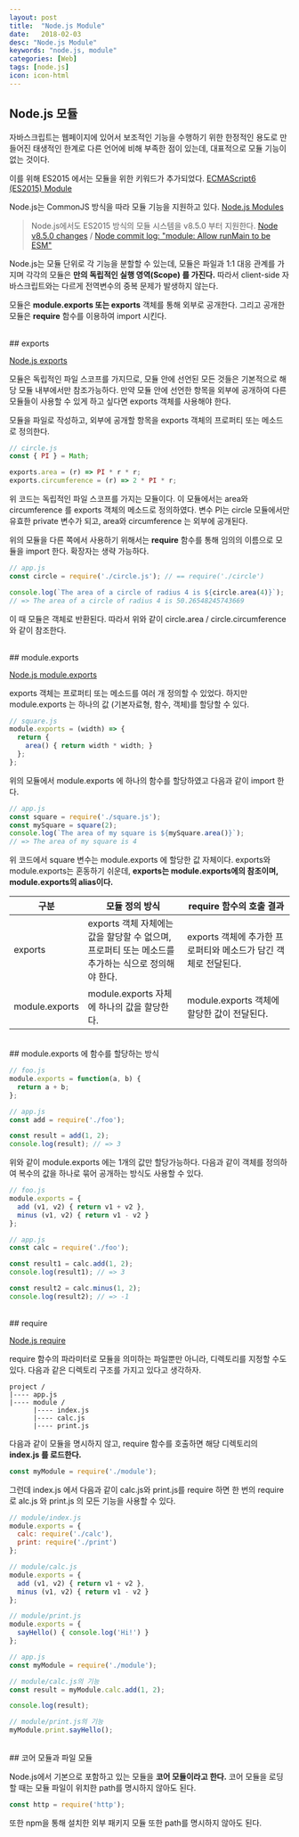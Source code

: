 ```yaml
---
layout: post
title:  "Node.js Module"
date:   2018-02-03
desc: "Node.js Module"
keywords: "node.js, module"
categories: [Web]
tags: [node.js]
icon: icon-html
---
```


## Node.js 모듈

자바스크립트는 웹페이지에 있어서 보조적인 기능을 수행하기 위한 한정적인 용도로 만들어진 태생적인 한계로 다른 언어에 비해 부족한 점이 있는데, 대표적으로 모듈 기능이 없는 것이다.

이를 위해 ES2015 에서는 모듈을 위한 키워드가 추가되었다. [ECMAScript6 (ES2015) Module](https://dhsim86.github.io/web/2018/02/03/javascript_es6_module-post.html)

Node.js는 CommonJS 방식을 따라 모듈 기능을 지원하고 있다. [Node.js Modules](https://nodejs.org/api/modules.html)

> Node.js에서도 ES2015 방식의 모듈 시스템을 v8.5.0 부터 지원한다. [Node v8.5.0 changes](https://nodejs.org/en/blog/release/v8.5.0/) / [Node commit log: "module: Allow runMain to be ESM"](https://github.com/nodejs/node/commit/c8a389e19f172edbada83f59944cad7cc802d9d5)

Node.js는 모듈 단위로 각 기능을 분할할 수 있는데, 모듈은 파일과 1:1 대응 관계를 가지며 각각의 모듈은 **만의 독립적인 실행 영역(Scope) 를 가진다.** 따라서 client-side 자바스크립트와는 다르게 전역변수의 중복 문제가 발생하지 않는다.

모듈은 **module.exports 또는 exports** 객체를 통해 외부로 공개한다. 그리고 공개한 모듈은 **require** 함수를 이용하여 import 시킨다.

<br>
## exports

[Node.js exports](https://nodejs.org/api/modules.html#modules_exports)

모듈은 독립적인 파일 스코프를 가지므로, 모듈 안에 선언된 모든 것들은 기본적으로 해당 모듈 내부에서만 참조가능하다. 만약 모듈 안에 선언한 항목을 외부에 공개하여 다른 모듈들이 사용할 수 있게 하고 싶다면 exports 객체를 사용해야 한다.

모듈을 파일로 작성하고, 외부에 공개할 항목을 exports 객체의 프로퍼티 또는 메소드로 정의한다. 

```javascript
// circle.js
const { PI } = Math;

exports.area = (r) => PI * r * r;
exports.circumference = (r) => 2 * PI * r;
```

위 코드는 독립적인 파일 스코프를 가지는 모듈이다. 이 모듈에서는 area와 circumference 를 exports 객체의 메소드로 정의하였다. 변수 PI는 circle 모듈에서만 유효한 private 변수가 되고, area와 circumference 는 외부에 공개된다.

위의 모듈을 다른 쪽에서 사용하기 위해서는 **require** 함수를 통해 임의의 이름으로 모듈을 import 한다. 확장자는 생략 가능하다.

```javascript
// app.js
const circle = require('./circle.js'); // == require('./circle')

console.log(`The area of a circle of radius 4 is ${circle.area(4)}`);
// => The area of a circle of radius 4 is 50.26548245743669
```

이 때 모듈은 객체로 반환된다. 따라서 위와 같이 circle.area / circle.circumference 와 같이 참조한다.

<br>
## module.exports

[Node.js module.exports](https://nodejs.org/api/modules.html#modules_module_exports)

exports 객체는 프로퍼티 또는 메소드를 여러 개 정의할 수 있었다. 하지만 module.exports 는 하나의 값 (기본자료형, 함수, 객체)를 할당할 수 있다.

```javascript
// square.js
module.exports = (width) => {
  return {
    area() { return width * width; }
  };
};
```

위의 모듈에서 module.exports 에 하나의 함수를 할당하였고 다음과 같이 import 한다.

```javascript
// app.js
const square = require('./square.js');
const mySquare = square(2);
console.log(`The area of my square is ${mySquare.area()}`);
// => The area of my square is 4
```

위 코드에서 square 변수는 module.exports 에 할당한 값 자체이다.
exports와 module.exports는 혼동하기 쉬운데, **exports는 module.exports에의 참조이며, module.exports의 alias이다.** 


| 구분 | 모듈 정의 방식 | require 함수의 호출 결과 |
| --- | --- | --- |
| exports | exports 객체 자체에는 값을 할당할 수 없으며,<br> 프로퍼티 또는 메소드를 추가하는 식으로 정의해야 한다. | exports 객체에 추가한 프로퍼티와 메소드가 담긴 객체로 전달된다. |
| module.exports | module.exports 자체에 하나의 값을 할당한다. | module.exports 객체에 할당한 값이 전달된다. |

<br>
## module.exports 에 함수를 할당하는 방식

```javascript
// foo.js
module.exports = function(a, b) {
  return a + b;
};
```

```javascript
// app.js
const add = require('./foo');

const result = add(1, 2);
console.log(result); // => 3
```

위와 같이 module.exports 에는 1개의 값만 할당가능하다. 다음과 같이 객체를 정의하여 복수의 값을 하나로 묶어 공개하는 방식도 사용할 수 있다.

```javascript
// foo.js
module.exports = {
  add (v1, v2) { return v1 + v2 },
  minus (v1, v2) { return v1 - v2 }
};
```

```javascript
// app.js
const calc = require('./foo');

const result1 = calc.add(1, 2);
console.log(result1); // => 3

const result2 = calc.minus(1, 2);
console.log(result2); // => -1
```

<br>
## require

[Node.js require](https://nodejs.org/api/modules.html#modules_require)

require 함수의 파라미터로 모듈을 의미하는 파일뿐만 아니라, 디렉토리를 지정할 수도 있다.
다음과 같은 디렉토리 구조를 가지고 있다고 생각하자.

```
project /
|---- app.js
|---- module /
      |---- index.js
      |---- calc.js
      |---- print.js
```

다음과 같이 모듈을 명시하지 않고, require 함수를 호출하면 해당 디렉토리의 **index.js 를 로드한다.**

```javascript
const myModule = require('./module');
```

그런데 index.js 에서 다음과 같이 calc.js와 print.js를 require 하면 한 번의 require 로 alc.js 와 print.js 의 모든 기능을 사용할 수 있다.

```javascript
// module/index.js
module.exports = {
  calc: require('./calc'),
  print: require('./print')
};
```

```javascript
// module/calc.js
module.exports = {
  add (v1, v2) { return v1 + v2 },
  minus (v1, v2) { return v1 - v2 }
};
```

```javascript
// module/print.js
module.exports = {
  sayHello() { console.log('Hi!') }
};
```

```javascript
// app.js
const myModule = require('./module');

// module/calc.js의 기능
const result = myModule.calc.add(1, 2);

console.log(result);

// module/print.js의 기능
myModule.print.sayHello();
```

<br>
## 코어 모듈과 파일 모듈

Node.js에서 기본으로 포함하고 있는 모듈을 **코어 모듈이라고 한다.** 코어 모듈을 로딩할 때는 모듈 파일이 위치한 path를 명시하지 않아도 된다.

```javascript
const http = require('http');
```

또한 npm을 통해 설치한 외부 패키지 모듈 또한 path를 명시하지 않아도 된다.
